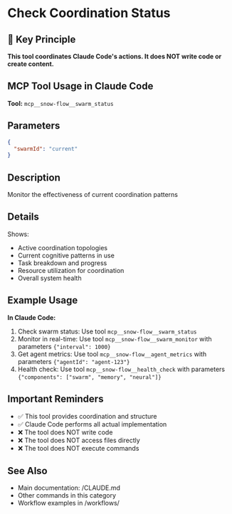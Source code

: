 # Check Coordination Status

## 🎯 Key Principle
**This tool coordinates Claude Code's actions. It does NOT write code or create content.**

## MCP Tool Usage in Claude Code

**Tool:** `mcp__snow-flow__swarm_status`

## Parameters
```json
{
  "swarmId": "current"
}
```

## Description
Monitor the effectiveness of current coordination patterns

## Details
Shows:
- Active coordination topologies
- Current cognitive patterns in use
- Task breakdown and progress
- Resource utilization for coordination
- Overall system health

## Example Usage

**In Claude Code:**
1. Check swarm status: Use tool `mcp__snow-flow__swarm_status`
2. Monitor in real-time: Use tool `mcp__snow-flow__swarm_monitor` with parameters `{"interval": 1000}`
3. Get agent metrics: Use tool `mcp__snow-flow__agent_metrics` with parameters `{"agentId": "agent-123"}`
4. Health check: Use tool `mcp__snow-flow__health_check` with parameters `{"components": ["swarm", "memory", "neural"]}`

## Important Reminders
- ✅ This tool provides coordination and structure
- ✅ Claude Code performs all actual implementation
- ❌ The tool does NOT write code
- ❌ The tool does NOT access files directly
- ❌ The tool does NOT execute commands

## See Also
- Main documentation: /CLAUDE.md
- Other commands in this category
- Workflow examples in /workflows/
